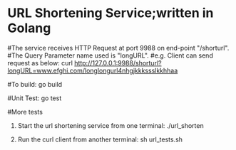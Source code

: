 # URL Shortening Service;written in Golang
#The service receives HTTP Request at port 9988 on end-point "/shorturl".
#The Query Parameter name used is "longURL". 
#e.g. Client can send request as below:
curl http://127.0.0.1:9988/shorturl?longURL=www.efghi.com/longlongurl4nhgjkkkssslkkhhaa

#To build:
go build

#Unit Test:
go test

#More tests
1. Start the url shortening service from one terminal:
./url_shorten

2. Run the curl client from another terminal:
sh url_tests.sh

